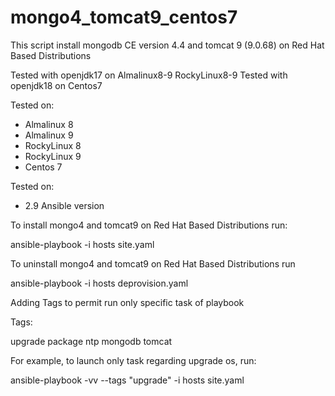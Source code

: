 # mongo4_tomcat9_centos7

This script install mongodb CE version 4.4 and tomcat 9 (9.0.68) on Red Hat Based Distributions


Tested with openjdk17 on Almalinux8-9 RockyLinux8-9
Tested with openjdk18 on Centos7

Tested on:

- Almalinux 8
- Almalinux 9
- RockyLinux 8
- RockyLinux 9
- Centos 7

Tested on:

- 2.9 Ansible version


To install mongo4 and tomcat9 on Red Hat Based Distributions run:

ansible-playbook -i hosts site.yaml

To uninstall mongo4 and tomcat9 on Red Hat Based Distributions run

ansible-playbook -i hosts deprovision.yaml

Adding Tags to permit run only specific task of playbook

Tags:

upgrade
package
ntp
mongodb
tomcat


For example, to launch only task regarding upgrade os, run:
 
ansible-playbook -vv --tags "upgrade" -i hosts site.yaml
